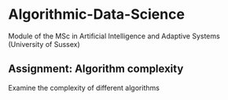 # Algorithmic-Data-Science
Module of the MSc in Artificial Intelligence and Adaptive Systems (University of Sussex)

## Assignment: Algorithm complexity
Examine the complexity of different algorithms
